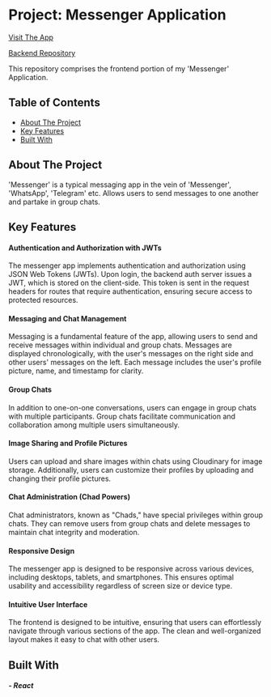 # Project: Messenger Application

[Visit The App](https://messenger-app-frontend-chi.vercel.app)

[Backend Repository](https://github.com/BenPhillips-21/messengerAppBackend)

This repository comprises the frontend portion of my 'Messenger' Application. 

## Table of Contents
- [About The Project](#about-the-project)
- [Key Features](#key-features)
- [Built With](#built-with)

## About The Project

'Messenger' is a typical messaging app in the vein of 'Messenger', 'WhatsApp', 'Telegram' etc. Allows users to send messages to one another and partake in group chats.

## Key Features

#### Authentication and Authorization with JWTs
The messenger app implements authentication and authorization using JSON Web Tokens (JWTs). Upon login, the backend auth server issues a JWT, which is stored on the client-side. This token is sent in the request headers for routes that require authentication, ensuring secure access to protected resources.

#### Messaging and Chat Management
Messaging is a fundamental feature of the app, allowing users to send and receive messages within individual and group chats. Messages are displayed chronologically, with the user's messages on the right side and other users' messages on the left. Each message includes the user's profile picture, name, and timestamp for clarity.

#### Group Chats
In addition to one-on-one conversations, users can engage in group chats with multiple participants. Group chats facilitate communication and collaboration among multiple users simultaneously.

#### Image Sharing and Profile Pictures
Users can upload and share images within chats using Cloudinary for image storage. Additionally, users can customize their profiles by uploading and changing their profile pictures.

#### Chat Administration (Chad Powers)
Chat administrators, known as "Chads," have special privileges within group chats. They can remove users from group chats and delete messages to maintain chat integrity and moderation.

#### Responsive Design
The messenger app is designed to be responsive across various devices, including desktops, tablets, and smartphones. This ensures optimal usability and accessibility regardless of screen size or device type.

#### Intuitive User Interface
The frontend is designed to be intuitive, ensuring that users can effortlessly navigate through various sections of the app. The clean and well-organized layout makes it easy to chat with other users.

## Built With

##### - React



